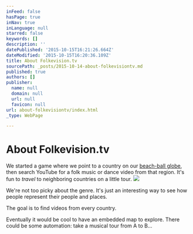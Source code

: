 ```yaml
---
inFeed: false
hasPage: true
inNav: true
inLanguage: null
starred: false
keywords: []
description: ''
datePublished: '2015-10-15T16:21:26.664Z'
dateModified: '2015-10-15T16:20:36.109Z'
title: About Folkevision.tv
sourcePath: _posts/2015-10-14-about-folkevisiontv.md
published: true
authors: []
publisher:
  name: null
  domain: null
  url: null
  favicon: null
url: about-folkevisiontv/index.html
_type: WebPage

---
```

# About Folkevision.tv

We started a game where we point to a country on our [beach-ball globe][0], then search YouTube for a folk music or dance video from that region. It's fun to _travel_ to neighboring countries on a little tour.
![](https://the-grid-user-content.s3-us-west-2.amazonaws.com/dc324f21-d277-4e78-a775-bbff689a4ac6.jpg)

We're not too picky about the genre. It's just an interesting way to see how people represent their people and places.

The goal is to find videos from every country.

Eventually it would be cool to have an embedded map to explore. There could be some automation: take a musical tour from A to B...

[0]: http://amzn.com/B002GTVEZS
